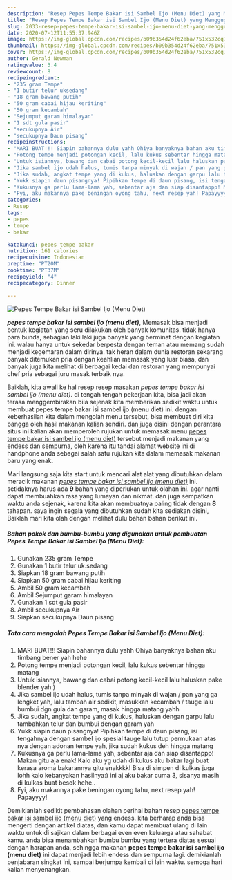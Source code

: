 ```yaml
---
description: "Resep Pepes Tempe Bakar isi Sambel Ijo (Menu Diet) yang Menggugah Selera"
title: "Resep Pepes Tempe Bakar isi Sambel Ijo (Menu Diet) yang Menggugah Selera"
slug: 2033-resep-pepes-tempe-bakar-isi-sambel-ijo-menu-diet-yang-menggugah-selera
date: 2020-07-12T11:55:37.946Z
image: https://img-global.cpcdn.com/recipes/b09b354d24f62eba/751x532cq70/pepes-tempe-bakar-isi-sambel-ijo-menu-diet-foto-resep-utama.jpg
thumbnail: https://img-global.cpcdn.com/recipes/b09b354d24f62eba/751x532cq70/pepes-tempe-bakar-isi-sambel-ijo-menu-diet-foto-resep-utama.jpg
cover: https://img-global.cpcdn.com/recipes/b09b354d24f62eba/751x532cq70/pepes-tempe-bakar-isi-sambel-ijo-menu-diet-foto-resep-utama.jpg
author: Gerald Newman
ratingvalue: 3.4
reviewcount: 8
recipeingredient:
- "235 gram Tempe"
- "1 butir telur uksedang"
- "18 gram bawang putih"
- "50 gram cabai hijau keriting"
- "50 gram kecambah"
- "Sejumput garam himalayan"
- "1 sdt gula pasir"
- "secukupnya Air"
- "secukupnya Daun pisang"
recipeinstructions:
- "MARI BUAT!!! Siapin bahannya dulu yahh Ohiya banyaknya bahan aku timbang bener yah hehe"
- "Potong tempe menjadi potongan kecil, lalu kukus sebentar hingga matang"
- "Untuk isiannya, bawang dan cabai potong kecil-kecil lalu haluskan pake blender yah:)"
- "Jika sambel ijo udah halus, tumis tanpa minyak di wajan / pan yang ga lengket yah, lalu tambah air sedikit, masukkan kecambah / tauge lalu bumbui dgn gula dan garam, masak hingga matang yahh"
- "Jika sudah, angkat tempe yang di kukus, haluskan dengan garpu lalu tambahkan telur dan bumbui dengan garam yah"
- "Yukk siapin daun pisangnya! Pipihkan tempe di daun pisang, isi tengahnya dengan sambel ijo spesial tauge lalu tutup permukaan atas nya dengan adonan tempe yah, jika sudah kukus deh hingga matang"
- "Kukusnya ga perlu lama-lama yah, sebentar aja dan siap disantappp! Makan gitu aja enak! Kalo aku yg udah di kukus aku bakar lagi buat kerasa aroma bakarannya gitu enakkkk! Bisa di simpen di kulkas juga lohh kalo kebanyakan hasilnya:) ini aj aku bakar cuma 3, sisanya masih di kulkas buat besok hehe.."
- "Fyi, aku makannya pake beningan oyong tahu, next resep yah! Papayyyy!"
categories:
- Resep
tags:
- pepes
- tempe
- bakar

katakunci: pepes tempe bakar 
nutrition: 161 calories
recipecuisine: Indonesian
preptime: "PT20M"
cooktime: "PT37M"
recipeyield: "4"
recipecategory: Dinner

---
```



![Pepes Tempe Bakar isi Sambel Ijo (Menu Diet)](https://img-global.cpcdn.com/recipes/b09b354d24f62eba/751x532cq70/pepes-tempe-bakar-isi-sambel-ijo-menu-diet-foto-resep-utama.jpg)

<b><i>pepes tempe bakar isi sambel ijo (menu diet)</i></b>, Memasak bisa menjadi bentuk kegiatan yang seru dilakukan oleh banyak komunitas. tidak hanya para bunda, sebagian laki laki juga banyak yang berminat dengan kegiatan ini. walau hanya untuk sekedar berpesta dengan teman atau memang sudah menjadi kegemaran dalam dirinya. tak heran dalam dunia restoran sekarang banyak ditemukan pria dengan keahlian memasak yang luar biasa, dan banyak juga kita melihat di berbagai kedai dan restoran yang mempunyai chef pria sebagai juru masak terbaik nya.



Baiklah, kita awali ke hal resep resep masakan <i>pepes tempe bakar isi sambel ijo (menu diet)</i>. di tengah tengah pekerjaan kita, bisa jadi akan terasa menggembirakan bila sejenak kita memberikan sedikit waktu untuk membuat pepes tempe bakar isi sambel ijo (menu diet) ini. dengan keberhasilan kita dalam mengolah menu tersebut, bisa membuat diri kita bangga oleh hasil makanan kalian sendiri. dan juga disini dengan perantara situs ini kalian akan memperoleh rujukan untuk memasak menu <u>pepes tempe bakar isi sambel ijo (menu diet)</u> tersebut menjadi makanan yang endess dan sempurna, oleh karena itu tandai alamat website ini di handphone anda sebagai salah satu rujukan kita dalam memasak makanan baru yang enak.


Mari langsung saja kita start untuk mencari alat alat yang dibutuhkan dalam meracik makanan <u><i>pepes tempe bakar isi sambel ijo (menu diet)</i></u> ini. setidaknya harus ada <b>9</b> bahan yang diperlukan untuk olahan ini. agar nanti dapat membuahkan rasa yang lumayan dan nikmat. dan juga sempatkan waktu anda sejenak, karena kita akan membuatnya paling tidak dengan <b>8</b> tahapan. saya ingin segala yang dibutuhkan sudah kita sediakan disini, Baiklah mari kita olah dengan melihat dulu bahan bahan berikut ini.

<!--inarticleads1-->

##### Bahan pokok dan bumbu-bumbu yang digunakan untuk pembuatan Pepes Tempe Bakar isi Sambel Ijo (Menu Diet):

1. Gunakan 235 gram Tempe
1. Gunakan 1 butir telur uk.sedang
1. Siapkan 18 gram bawang putih
1. Siapkan 50 gram cabai hijau keriting
1. Ambil 50 gram kecambah
1. Ambil Sejumput garam himalayan
1. Gunakan 1 sdt gula pasir
1. Ambil secukupnya Air
1. Siapkan secukupnya Daun pisang




<!--inarticleads2-->

##### Tata cara mengolah Pepes Tempe Bakar isi Sambel Ijo (Menu Diet):

1. MARI BUAT!!! Siapin bahannya dulu yahh Ohiya banyaknya bahan aku timbang bener yah hehe
1. Potong tempe menjadi potongan kecil, lalu kukus sebentar hingga matang
1. Untuk isiannya, bawang dan cabai potong kecil-kecil lalu haluskan pake blender yah:)
1. Jika sambel ijo udah halus, tumis tanpa minyak di wajan / pan yang ga lengket yah, lalu tambah air sedikit, masukkan kecambah / tauge lalu bumbui dgn gula dan garam, masak hingga matang yahh
1. Jika sudah, angkat tempe yang di kukus, haluskan dengan garpu lalu tambahkan telur dan bumbui dengan garam yah
1. Yukk siapin daun pisangnya! Pipihkan tempe di daun pisang, isi tengahnya dengan sambel ijo spesial tauge lalu tutup permukaan atas nya dengan adonan tempe yah, jika sudah kukus deh hingga matang
1. Kukusnya ga perlu lama-lama yah, sebentar aja dan siap disantappp! Makan gitu aja enak! Kalo aku yg udah di kukus aku bakar lagi buat kerasa aroma bakarannya gitu enakkkk! Bisa di simpen di kulkas juga lohh kalo kebanyakan hasilnya:) ini aj aku bakar cuma 3, sisanya masih di kulkas buat besok hehe..
1. Fyi, aku makannya pake beningan oyong tahu, next resep yah! Papayyyy!




Demikianlah sedikit pembahasan olahan perihal bahan resep <u>pepes tempe bakar isi sambel ijo (menu diet)</u> yang endess. kita berharap anda bisa mengerti dengan artikel diatas, dan kamu dapat membuat ulang di lain waktu untuk di sajikan dalam berbagai even even keluarga atau sahabat kamu. anda bisa menambahkan bumbu bumbu yang tertera diatas sesuai dengan harapan anda, sehingga makanan <b>pepes tempe bakar isi sambel ijo (menu diet)</b> ini dapat menjadi lebih endess dan sempurna lagi. demikianlah penjabaran singkat ini, sampai berjumpa kembali di lain waktu. semoga hari kalian menyenangkan.
